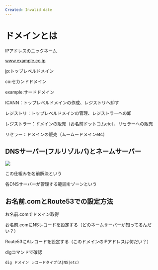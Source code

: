 ```yaml
---
Created: Invalid date
---
```

# ドメインとは

IPアドレスのニックネーム

www.example.co.jp

jp:トップレベルドメイン

co:セカンドドメイン

example:サードドメイン

ICANN：トップレベルドメインの作成、レジストリへ卸す

レジストリ：トップレベルドメインの管理、レジストラーへの卸

レジストラー：ドメインの販売（お名前ドットコムetc）、リセラーへの販売

リセラー：ドメインの販売（ムームードメインetc）

  

## DNSサーバー(フルリゾルバ)とネームサーバー

[![](https://domainname.jp/cms/domainname/img/report/dns/img_dns_01.png)](https://domainname.jp/cms/domainname/img/report/dns/img_dns_01.png)

この仕組みを名前解決という

各DNSサーバーが管理する範囲をゾーンという

## お名前.comとRoute53での設定方法

お名前.comでドメイン取得

お名前.comにNSレコードを設定する（どのネームサーバーが知ってるんだい？）

Route53にAレコードを設定する（このドメインのIPアドレスは何だい？）

digコマンドで確認

```
dig ドメイン レコードタイプ(A|NS|etc)
```